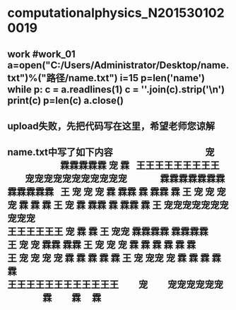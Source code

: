 # computationalphysics_N2015301020019
work
#work_01
a=open("C:/Users/Administrator/Desktop/name.txt")%("路径/name.txt")
i=15
p=len('name')
while p:
    c = a.readlines(1)
    c = ''.join(c).strip('\n')
    print(c)
    p=len(c)
a.close()
-------
upload失败，先把代码写在这里，希望老师您谅解
-------
name.txt中写了如下内容
                                          宠                                霖霖霖霖霖
                                           宠                                   霖
   王王王王王王王王王              宠宠宠宠宠宠宠宠宠宠宠                霖霖霖霖霖霖霖霖霖霖霖霖   
          王                     宠        宠        宠              霖   霖霖   霖   霖霖  霖
          王                     宠        宠   宠   宠              霖          霖         霖
          王                               宠                        霖   霖霖   霖   霖霖  霖
          王                      宠宠宠宠宠宠宠宠宠宠                        
     王王王王王王                          宠                              霖         霖
          王                              宠宠                          霖霖霖霖   霖霖霖霖  
          王                             宠 宠                             霖霖       霖霖
          王                            宠  宠   宠                     霖 霖  霖  霖 霖 霖             
          王                          宠    宠 宠       宠            霖   霖    霖   霖  霖
          王                        宠    宠宠          宠          霖     霖  霖     霖    霖    
王王王王王王王王王王王王          宠          宠宠宠宠宠宠                   霖         霖      霖
------
